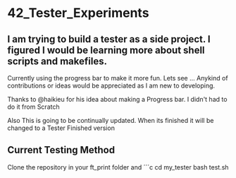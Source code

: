 # 42_Tester_Experiments

## I am trying to build a tester as a side project. I figured I would be learning more about shell scripts and makefiles.
   Currently using the progress bar to make it more fun.
   Lets see ... Anykind of contributions or ideas would be appreciated as I am new to developing.
   
   Thanks to @haikieu for his idea about making a Progress bar. I didn't had to do it from Scratch
   
   Also This is going to be continually updated. When its finished it will be changed to a Tester Finished version

## Current Testing Method
   Clone the repository in your ft_print folder and 
    ´´´c 
         cd my_tester
         bash test.sh
    
